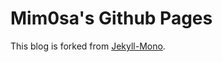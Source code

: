 # Mim0sa's Github Pages

This blog is forked from [Jekyll-Mono](https://github.com/AkshayAgarwal007/Jekyll-Mono).